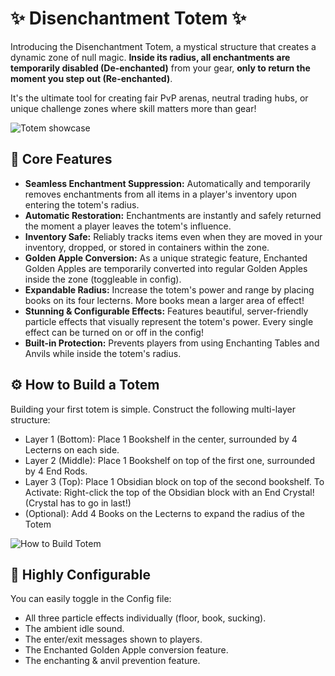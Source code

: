 # ✨ Disenchantment Totem ✨
Introducing the Disenchantment Totem, a mystical structure that creates a dynamic zone of null magic. **Inside its radius, all enchantments are temporarily disabled (De-enchanted)** from your gear, **only to return the moment you step out (Re-enchanted)**.

It's the ultimate tool for creating fair PvP arenas, neutral trading hubs, or unique challenge zones where skill matters more than gear!

![Totem showcase](https://cdn.modrinth.com/data/cached_images/3d2cb916190631c54e580f5c4a43175e9e6e0d3e.gif)


## 🔮 Core Features
- **Seamless Enchantment Suppression:** Automatically and temporarily removes enchantments from all items in a player's inventory upon entering the totem's radius.
- **Automatic Restoration:** Enchantments are instantly and safely returned the moment a player leaves the totem's influence.
- **Inventory Safe:** Reliably tracks items even when they are moved in your inventory, dropped, or stored in containers within the zone.
- **Golden Apple Conversion:** As a unique strategic feature, Enchanted Golden Apples are temporarily converted into regular Golden Apples inside the zone (toggleable in config).
- **Expandable Radius:** Increase the totem's power and range by placing books on its four lecterns. More books mean a larger area of effect!
- **Stunning & Configurable Effects:** Features beautiful, server-friendly particle effects that visually represent the totem's power. Every single effect can be turned on or off in the config!
- **Built-in Protection:** Prevents players from using Enchanting Tables and Anvils while inside the totem's radius.

## ⚙️ How to Build a Totem
Building your first totem is simple. Construct the following multi-layer structure:
- Layer 1 (Bottom): Place 1 Bookshelf in the center, surrounded by 4 Lecterns on each side.
- Layer 2 (Middle): Place 1 Bookshelf on top of the first one, surrounded by 4 End Rods.
- Layer 3 (Top): Place 1 Obsidian block on top of the second bookshelf.
To Activate: Right-click the top of the Obsidian block with an End Crystal! (Crystal has to go in last!)
- (Optional): Add 4 Books on the Lecterns to expand the radius of the Totem

![How to Build Totem](https://cdn.modrinth.com/data/cached_images/b15dd7b9ce47886cebd60cc5960d7753e0a7e508.png)

## 🔧 Highly Configurable
You can easily toggle in the Config file:
- All three particle effects individually (floor, book, sucking).
- The ambient idle sound.
- The enter/exit messages shown to players.
- The Enchanted Golden Apple conversion feature.
- The enchanting & anvil prevention feature.
